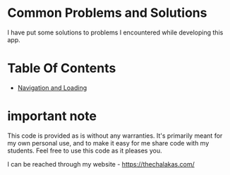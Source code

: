 # Common Problems and Solutions

I have put some solutions to problems I encountered while developing this app.

# Table Of Contents

* [Navigation and Loading ](NavigationLoadingProblem.md)

# important note 

This code is provided as is without any warranties. It's primarily meant for my own personal use, and to make it easy for me share code with my students. Feel free to use this code as it pleases you.

I can be reached through my website - https://thechalakas.com/